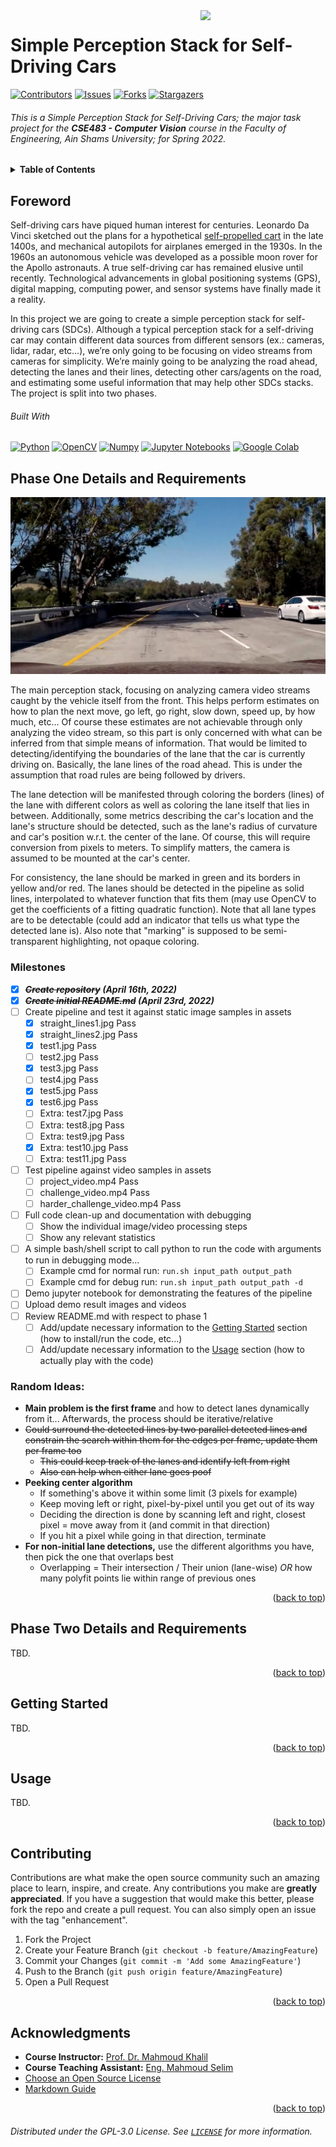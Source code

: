 <!-- Much thanks to https://github.com/othneildrew/Best-README-Template for the template -->
<!-- And to https://github.com/alexandresanlim/Badges4-README.md-Profile for the badges -->
<img id="top" src="https://i.imgur.com/iW7JeHC.png" width="200" align="right" />

# Simple Perception Stack for Self-Driving Cars

[![Contributors][contributors-shield]][contributors-url]
[![Issues][issues-shield]][issues-url]
[![Forks][forks-shield]][forks-url]
[![Stargazers][stars-shield]][stars-url]
  
###### This is a _Simple Perception Stack for Self-Driving Cars_; the major task project for the **CSE483 - Computer Vision** course in the Faculty of Engineering, Ain Shams University; for Spring 2022.

<details>
  <summary><b>Table of Contents</b></summary>
	<ol>
		<li><a href="#foreword">Foreword</a></li>
    <li><a href="#phase-one-details-and-requirements">Phase One Details and Requirements</a></li>
    <li><a href="#phase-two-details-and-requirements">Phase Two Details and Requirements</a></li>
		<li><a href="#getting-started">Getting Started</a></li>
		<li><a href="#usage">Usage</a></li>
		<li><a href="#contributing">Contributing</a></li>
		<li><a href="#acknowledgments">Acknowledgments</a></li>
	</ol>
</details>

## Foreword
Self-driving cars have piqued human interest for centuries. Leonardo Da Vinci sketched out the plans for a hypothetical [self-propelled cart](https://en.wikipedia.org/wiki/Leonardo%27s_self-propelled_cart) in the late 1400s, and mechanical autopilots for airplanes emerged in the 1930s. In the 1960s an autonomous vehicle was developed as a possible moon rover for the Apollo astronauts. A true self-driving car has remained elusive until recently. Technological advancements in global positioning systems (GPS), digital mapping, computing power, and sensor systems have finally made it a reality.

In this project we are going to create a simple perception stack for self-driving cars (SDCs). Although a typical perception stack for a self-driving car may contain different data sources from different sensors (ex.: cameras, lidar, radar, etc…), we’re only going to be focusing on video streams from cameras for simplicity. We’re mainly going to be analyzing the road ahead, detecting the lanes and their lines, detecting other cars/agents on the road, and estimating some useful information that may help other SDCs stacks. The project is split into two phases.

###### Built With

[![Python][python-shield]][python-url]
[![OpenCV][opencv-shield]][opencv-url]
[![Numpy][numpy-shield]][numpy-url]
[![Jupyter Notebooks][jupyter-shield]][jupyter-url]
[![Google Colab][colab-shield]][colab-url]
<!-- [![Pandas][pandas-shield]][pandas-url] -->

## Phase One Details and Requirements

![Sample Before Computer Vision][before-vision]

The main perception stack, focusing on analyzing camera video streams caught by the vehicle itself from the front. This helps perform estimates on how to plan the next move, go left, go right, slow down, speed up, by how much, etc... Of course these estimates are not achievable through only analyzing the video stream, so this part is only concerned with what can be inferred from that simple means of information. That would be limited to detecting/identifying the boundaries of the lane that the car is currently driving on. Basically, the lane lines of the road ahead. This is under the assumption that road rules are being followed by drivers.

The lane detection will be manifested through coloring the borders (lines) of the lane with different colors as well as coloring the lane itself that lies in between. Additionally, some metrics describing the car's location and the lane's structure should be detected, such as the lane's radius of curvature and car's position w.r.t. the center of the lane. Of course, this will require conversion from pixels to meters. To simplify matters, the camera is assumed to be mounted at the car's center.

For consistency, the lane should be marked in green and its borders in yellow and/or red. The lanes should be detected in the pipeline as solid lines, interpolated to whatever function that fits them (may use OpenCV to get the coefficients of a fitting quadratic function). Note that all lane types are to be detectable (could add an indicator that tells us what type the detected lane is). Also note that "marking" is supposed to be semi-transparent highlighting, not opaque coloring.

### Milestones

- [x] _**~~Create repository~~ (April 16th, 2022)**_
- [x] _**~~Create initial README.md~~ (April 23rd, 2022)**_
- [ ] Create pipeline and test it against static image samples in assets
  - [x] straight_lines1.jpg Pass
  - [x] straight_lines2.jpg Pass
  - [x] test1.jpg Pass
  - [ ] test2.jpg Pass
  - [x] test3.jpg Pass
  - [ ] test4.jpg Pass
  - [x] test5.jpg Pass
  - [x] test6.jpg Pass
  - [ ] Extra: test7.jpg Pass
  - [ ] Extra: test8.jpg Pass
  - [ ] Extra: test9.jpg Pass
  - [x] Extra: test10.jpg Pass
  - [ ] Extra: test11.jpg Pass
- [ ] Test pipeline against video samples in assets
  - [ ] project_video.mp4 Pass
  - [ ] challenge_video.mp4 Pass
  - [ ] harder_challenge_video.mp4 Pass
- [ ] Full code clean-up and documentation with debugging
  - [ ] Show the individual image/video processing steps
  - [ ] Show any relevant statistics
- [ ] A simple bash/shell script to call python to run the code with arguments to run in debugging mode...
  - [ ] Example cmd for normal run: `run.sh input_path output_path`
  - [ ] Example cmd for debug run: `run.sh input_path output_path -d`
- [ ] Demo jupyter notebook for demonstrating the features of the pipeline
- [ ] Upload demo result images and videos
- [ ] Review README.md with respect to phase 1
  - [ ] Add/update necessary information to the <a href="#getting-started">Getting Started</a> section (how to install/run the code, etc...)
  - [ ] Add/update necessary information to the <a href="#usage">Usage</a> section (how to actually play with the code)

### Random Ideas:
- **Main problem is the first frame** and how to detect lanes dynamically from it... Afterwards, the process should be iterative/relative
- ~~Could surround the detected lines by two parallel detected lines and constrain the search within them for the edges per frame, update them per frame too~~
  - ~~This could keep track of the lanes and identify left from right~~
  - ~~Also can help when either lane goes poof~~
- **Peeking center algorithm**
  - If something's above it within some limit (3 pixels for example)
  - Keep moving left or right, pixel-by-pixel until you get out of its way
  - Deciding the direction is done by scanning left and right, closest pixel = move away from it (and commit in that direction)
  - If you hit a pixel while going in that direction, terminate
- **For non-initial lane detections,** use the different algorithms you have, then pick the one that overlaps best
  - Overlapping = Their intersection / Their union (lane-wise) *OR* how many polyfit points lie within range of previous ones

<!-- See the [open issues](https://github.com/othneildrew/Best-README-Template/issues) for a full list of proposed features (and known issues). -->

<p align="right">(<a href="#top">back to top</a>)</p>

## Phase Two Details and Requirements

TBD.

<p align="right">(<a href="#top">back to top</a>)</p>

## Getting Started

<!-- This is an example of how you may give instructions on setting up your project locally.
To get a local copy up and running follow these simple example steps.

### Prerequisites

This is an example of how to list things you need to use the software and how to install them.
* npm
  ```sh
  npm install npm@latest -g
  ```

### Installation

_Below is an example of how you can instruct your audience on installing and setting up your app. This template doesn't rely on any external dependencies or services._

1. Get a free API Key at [https://example.com](https://example.com)
2. Clone the repo
   ```sh
   git clone https://github.com/your_username_/Project-Name.git
   ```
3. Install NPM packages
   ```sh
   npm install
   ```
4. Enter your API in `config.js`
   ```js
   const API_KEY = 'ENTER YOUR API';
   ```
-->
TBD.

<p align="right">(<a href="#top">back to top</a>)</p> 

## Usage

<!-- Use this space to show useful examples of how a project can be used. Additional screenshots, code examples and demos work well in this space. You may also link to more resources.

_For more examples, please refer to the [Documentation](https://example.com)_
 -->
 TBD.
 
<p align="right">(<a href="#top">back to top</a>)</p>

## Contributing

Contributions are what make the open source community such an amazing place to learn, inspire, and create. Any contributions you make are **greatly appreciated**.
If you have a suggestion that would make this better, please fork the repo and create a pull request. You can also simply open an issue with the tag "enhancement".

1. Fork the Project
2. Create your Feature Branch (`git checkout -b feature/AmazingFeature`)
3. Commit your Changes (`git commit -m 'Add some AmazingFeature'`)
4. Push to the Branch (`git push origin feature/AmazingFeature`)
5. Open a Pull Request

<p align="right">(<a href="#top">back to top</a>)</p>

## Acknowledgments
* **Course Instructor:** [Prof. Dr. Mahmoud Khalil](https://eng.asu.edu.eg/public/staff/mahmoud.khalil)
* **Course Teaching Assistant:** [Eng. Mahmoud Selim](https://eng.asu.edu.eg/public/staff/mahmoud.selim)
* [Choose an Open Source License](https://choosealicense.com)
* [Markdown Guide](https://www.markdownguide.org)

<p align="right">(<a href="#top">back to top</a>)</p>



###### Distributed under the  GPL-3.0 License. See [`LICENSE`](/LICENSE) for more information.

<!-- MARKDOWN LINKS & IMAGES -->
<!-- https://www.markdownguide.org/basic-syntax/#reference-style-links -->

[contributors-shield]: https://img.shields.io/github/contributors/vadrif-draco/asufecse483project-simpleperceptionstack.svg?style=for-the-badge
[contributors-url]: https://github.com/vadrif-draco/asufecse483project-simpleperceptionstack/graphs/contributors
[forks-shield]: https://img.shields.io/github/forks/vadrif-draco/asufecse483project-simpleperceptionstack.svg?style=for-the-badge
[forks-url]: https://github.com/vadrif-draco/asufecse483project-simpleperceptionstack/network/members
[stars-shield]: https://img.shields.io/github/stars/vadrif-draco/asufecse483project-simpleperceptionstack.svg?style=for-the-badge
[stars-url]: https://github.com/vadrif-draco/asufecse483project-simpleperceptionstack/stargazers
[issues-shield]: https://img.shields.io/github/issues/vadrif-draco/asufecse483project-simpleperceptionstack.svg?style=for-the-badge
[issues-url]: https://github.com/vadrif-draco/asufecse483project-simpleperceptionstack/issues

[python-shield]: https://img.shields.io/badge/Python-FFD43B?style=for-the-badge&logo=python&logoColor=blue
[python-url]: https://www.python.org/
[opencv-shield]: https://img.shields.io/badge/OpenCV-27338e?style=for-the-badge&logo=OpenCV&logoColor=white
[opencv-url]: https://opencv.org/
[numpy-shield]: https://img.shields.io/badge/Numpy-777BB4?style=for-the-badge&logo=numpy&logoColor=white
[numpy-url]: https://numpy.org/
[pandas-shield]: https://img.shields.io/badge/Pandas-2C2D72?style=for-the-badge&logo=pandas&logoColor=white
[pandas-url]: https://pandas.pydata.org/
[jupyter-shield]:	https://img.shields.io/badge/Jupyter-e46e32.svg?&style=for-the-badge&logo=Jupyter&logoColor=white
[jupyter-url]: https://jupyter.org/
[colab-shield]: https://img.shields.io/badge/Colab-F9AB00?style=for-the-badge&logo=googlecolab&color=525252
[colab-url]: https://colab.research.google.com/

[before-vision]: assets/test_images/test5.jpg
